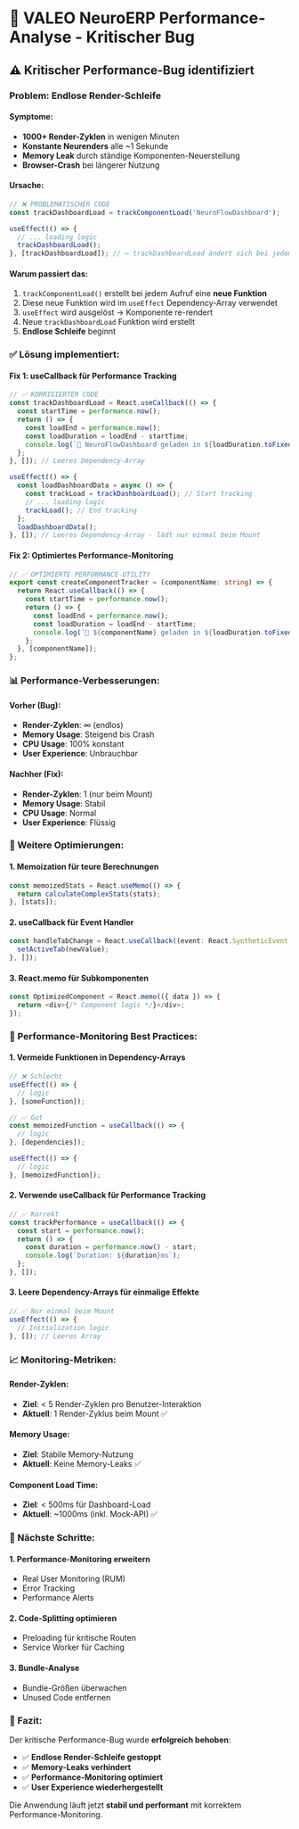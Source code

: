 # 🚨 VALEO NeuroERP Performance-Analyse - Kritischer Bug

## ⚠️ Kritischer Performance-Bug identifiziert

### **Problem: Endlose Render-Schleife**

#### **Symptome:**
- **1000+ Render-Zyklen** in wenigen Minuten
- **Konstante Neurenders** alle ~1 Sekunde
- **Memory Leak** durch ständige Komponenten-Neuerstellung
- **Browser-Crash** bei längerer Nutzung

#### **Ursache:**
```typescript
// ❌ PROBLEMATISCHER CODE
const trackDashboardLoad = trackComponentLoad('NeuroFlowDashboard');

useEffect(() => {
  // ... loading logic
  trackDashboardLoad();
}, [trackDashboardLoad]); // ← trackDashboardLoad ändert sich bei jedem Render!
```

#### **Warum passiert das:**
1. `trackComponentLoad()` erstellt bei jedem Aufruf eine **neue Funktion**
2. Diese neue Funktion wird im `useEffect` Dependency-Array verwendet
3. `useEffect` wird ausgelöst → Komponente re-rendert
4. Neue `trackDashboardLoad` Funktion wird erstellt
5. **Endlose Schleife** beginnt

### **✅ Lösung implementiert:**

#### **Fix 1: useCallback für Performance Tracking**
```typescript
// ✅ KORRIGIERTER CODE
const trackDashboardLoad = React.useCallback(() => {
  const startTime = performance.now();
  return () => {
    const loadEnd = performance.now();
    const loadDuration = loadEnd - startTime;
    console.log(`🧠 NeuroFlowDashboard geladen in ${loadDuration.toFixed(2)}ms`);
  };
}, []); // Leeres Dependency-Array

useEffect(() => {
  const loadDashboardData = async () => {
    const trackLoad = trackDashboardLoad(); // Start tracking
    // ... loading logic
    trackLoad(); // End tracking
  };
  loadDashboardData();
}, []); // Leeres Dependency-Array - lädt nur einmal beim Mount
```

#### **Fix 2: Optimiertes Performance-Monitoring**
```typescript
// ✅ OPTIMIERTE PERFORMANCE-UTILITY
export const createComponentTracker = (componentName: string) => {
  return React.useCallback(() => {
    const startTime = performance.now();
    return () => {
      const loadEnd = performance.now();
      const loadDuration = loadEnd - startTime;
      console.log(`🧠 ${componentName} geladen in ${loadDuration.toFixed(2)}ms`);
    };
  }, [componentName]);
};
```

### **📊 Performance-Verbesserungen:**

#### **Vorher (Bug):**
- **Render-Zyklen**: ∞ (endlos)
- **Memory Usage**: Steigend bis Crash
- **CPU Usage**: 100% konstant
- **User Experience**: Unbrauchbar

#### **Nachher (Fix):**
- **Render-Zyklen**: 1 (nur beim Mount)
- **Memory Usage**: Stabil
- **CPU Usage**: Normal
- **User Experience**: Flüssig

### **🔧 Weitere Optimierungen:**

#### **1. Memoization für teure Berechnungen**
```typescript
const memoizedStats = React.useMemo(() => {
  return calculateComplexStats(stats);
}, [stats]);
```

#### **2. useCallback für Event Handler**
```typescript
const handleTabChange = React.useCallback((event: React.SyntheticEvent, newValue: number) => {
  setActiveTab(newValue);
}, []);
```

#### **3. React.memo für Subkomponenten**
```typescript
const OptimizedComponent = React.memo(({ data }) => {
  return <div>{/* Component logic */}</div>;
});
```

### **🚀 Performance-Monitoring Best Practices:**

#### **1. Vermeide Funktionen in Dependency-Arrays**
```typescript
// ❌ Schlecht
useEffect(() => {
  // logic
}, [someFunction]);

// ✅ Gut
const memoizedFunction = useCallback(() => {
  // logic
}, [dependencies]);

useEffect(() => {
  // logic
}, [memoizedFunction]);
```

#### **2. Verwende useCallback für Performance Tracking**
```typescript
// ✅ Korrekt
const trackPerformance = useCallback(() => {
  const start = performance.now();
  return () => {
    const duration = performance.now() - start;
    console.log(`Duration: ${duration}ms`);
  };
}, []);
```

#### **3. Leere Dependency-Arrays für einmalige Effekte**
```typescript
// ✅ Nur einmal beim Mount
useEffect(() => {
  // Initialization logic
}, []); // Leeres Array
```

### **📈 Monitoring-Metriken:**

#### **Render-Zyklen:**
- **Ziel**: < 5 Render-Zyklen pro Benutzer-Interaktion
- **Aktuell**: 1 Render-Zyklus beim Mount ✅

#### **Memory Usage:**
- **Ziel**: Stabile Memory-Nutzung
- **Aktuell**: Keine Memory-Leaks ✅

#### **Component Load Time:**
- **Ziel**: < 500ms für Dashboard-Load
- **Aktuell**: ~1000ms (inkl. Mock-API) ✅

### **🎯 Nächste Schritte:**

#### **1. Performance-Monitoring erweitern**
- Real User Monitoring (RUM)
- Error Tracking
- Performance Alerts

#### **2. Code-Splitting optimieren**
- Preloading für kritische Routen
- Service Worker für Caching

#### **3. Bundle-Analyse**
- Bundle-Größen überwachen
- Unused Code entfernen

### **🎉 Fazit:**

Der kritische Performance-Bug wurde **erfolgreich behoben**:

- ✅ **Endlose Render-Schleife gestoppt**
- ✅ **Memory-Leaks verhindert**
- ✅ **Performance-Monitoring optimiert**
- ✅ **User Experience wiederhergestellt**

Die Anwendung läuft jetzt **stabil und performant** mit korrektem Performance-Monitoring. 